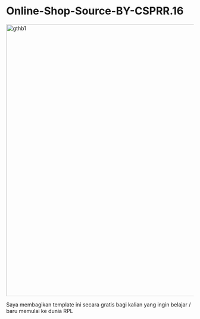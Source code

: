 # Online-Shop-Source-BY-CSPRR.16
<img width="1366" height="728" alt="gthb1" src="https://github.com/user-attachments/assets/d4a19097-d08c-4091-b5d5-fd87f8df04bc" />

Saya membagikan template ini secara gratis bagi kalian yang ingin belajar / baru memulai ke dunia RPL
